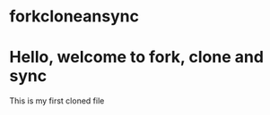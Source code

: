# forkcloneansync

<h1> Hello, welcome to fork, clone and sync </h1>
<p> This is my first cloned file </p>

